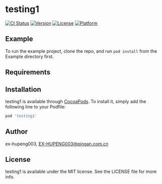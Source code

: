 # testing1

[![CI Status](https://img.shields.io/travis/ex-hupeng003/testing1.svg?style=flat)](https://travis-ci.org/ex-hupeng003/testing1)
[![Version](https://img.shields.io/cocoapods/v/testing1.svg?style=flat)](https://cocoapods.org/pods/testing1)
[![License](https://img.shields.io/cocoapods/l/testing1.svg?style=flat)](https://cocoapods.org/pods/testing1)
[![Platform](https://img.shields.io/cocoapods/p/testing1.svg?style=flat)](https://cocoapods.org/pods/testing1)

## Example

To run the example project, clone the repo, and run `pod install` from the Example directory first.

## Requirements

## Installation

testing1 is available through [CocoaPods](https://cocoapods.org). To install
it, simply add the following line to your Podfile:

```ruby
pod 'testing1'
```

## Author

ex-hupeng003, EX-HUPENG003@pingan.com.cn

## License

testing1 is available under the MIT license. See the LICENSE file for more info.
